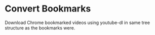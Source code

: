# Convert Bookmarks
Download Chrome bookmarked videos using youtube-dl in same tree structure as the bookmarks were.
